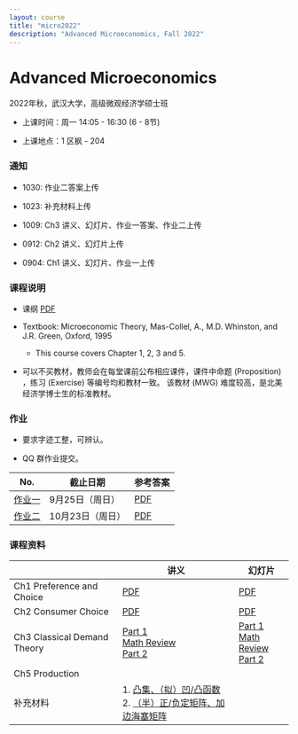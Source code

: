 ```yaml
---
layout: course
title: "micro2022"
description: "Advanced Microeconomics, Fall 2022"
---
```


# Advanced Microeconomics

2022年秋，武汉大学，高级微观经济学硕士班

- 上课时间：周一 14:05 - 16:30 (6 - 8节)

- 上课地点：1 区枫 - 204

### 通知

- 1030: 作业二答案上传

- 1023: 补充材料上传

- 1009: Ch3 讲义、幻灯片、作业一答案、作业二上传

- 0912: Ch2 讲义、幻灯片上传

- 0904: Ch1 讲义、幻灯片、作业一上传

### 课程说明 

- 课纲 [PDF](/pdf/micro2022_syllabus.pdf)

- Textbook: Microeconomic Theory, Mas-Collel, A., M.D. Whinston, and J.R. Green, Oxford, 1995
   - This course covers Chapter 1, 2, 3 and 5. 

- 可以不买教材，教师会在每堂课前公布相应课件，课件中命题 (Proposition) ，练习 (Exercise) 等编号均和教材一致。
该教材 (MWG) 难度较高，是北美经济学博士生的标准教材。

### 作业

- 要求字迹工整，可辨认。

- QQ 群作业提交。


| No. | 截止日期             | 参考答案 |
| ------ | -------------------- | -------------------- |
| [作业一](/pdf/micro_hw1.pdf) |  9月25日（周日） | [PDF](/pdf/micro_hw1_solution.pdf) |
| [作业二](/pdf/micro_hw2.pdf) |  10月23日（周日）| [PDF](/pdf/micro_hw2_solution.pdf)|

<!--
| [作业三](/pdf/micro_hw3.pdf) |  11月20日（周日）|  [PDF](/pdf/micro_hw3_solution.pdf)  |
| [作业四](/pdf/micro_hw4.pdf) |  12月11日（周日） |    [PDF](/pdf/micro_hw4_solution.pdf) |
-->

### 课程资料

|                             | 讲义                         | 幻灯片                                |
| --------------------------- | ---------------------------- | ------------------------------------- |
| Ch1 Preference and Choice   | [PDF](/pdf/mwgch1.pdf) | [PDF](/pdf/mwgch1_slides.pdf) |
| Ch2 Consumer Choice         |  [PDF](/pdf/mwgch2.pdf) | [PDF](/pdf/mwgch2_slides.pdf) |
| Ch3 Classical Demand Theory |  [Part 1](/pdf/mwgch3_part1.pdf) <br> [Math Review](/pdf/MathReview_MaximizationProblem.pdf) <br> [Part 2](/pdf/mwgch3_part2.pdf)   |   [Part 1](/pdf/mwgch3_slides_part1.pdf) <br> [Math Review](/pdf/MathReview_MaximizationProblem_slides.pdf) <br> [Part 2](/pdf/mwgch3_slides_part2.pdf) |
| Ch5 Production              |  <!--[PDF](/pdf/mwgch5.pdf) -->|  <!--[PDF](/pdf/mwgch5_slides.pdf)--> |
| 补充材料             | 1. [凸集、（拟）凹/凸函数](/pdf/convex-set.pdf) <br> 2. [（半）正/负定矩阵、加边海塞矩阵](/pdf/SOC-bordered-hessian.pdf)                      |                                       |
